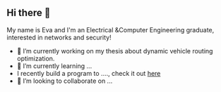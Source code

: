 ## Hi there 👋

My name is Eva and I'm an Electrical &Computer Engineering graduate, interested in networks and security!

- 🔭 I’m currently working on my thesis about dynamic vehicle routing optimization.
- 🌱 I’m currently learning ...
- I recently build a program to ...., check it out [here](http://194.177.201.105/GOR/)
- 👯 I’m looking to collaborate on ...

<!--
**etasiou/etasiou** is a ✨ _special_ ✨ repository because its `README.md` (this file) appears on your GitHub profile.

Here are some ideas to get you started:

- 🔭 I’m currently working on ...
- 🌱 I’m currently learning ...
- 👯 I’m looking to collaborate on ...
- 🤔 I’m looking for help with ...
- 💬 Ask me about ...
- 📫 How to reach me: ...
- 😄 Pronouns: ...
- ⚡ Fun fact: ...
-->
